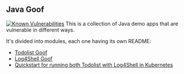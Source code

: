 ## Java Goof
[![Known Vulnerabilities](https://snyk.io/test/github/{MihaiAmza}/{java-goof}/badge.svg?targetFile={root})](https://snyk.io/test/github/{MihaiAmza/{java-goof})
This is a collection of Java demo apps that are vulnerable in different ways.

It's divided into modules, each one having its own README:

* [Todolist Goof](todolist-goof/README.md)
* [Log4Shell Goof](log4shell-goof/README.md)
* [Quickstart for running both Todolist with Log4Shell in Kubernetes](README-K8S.md)
